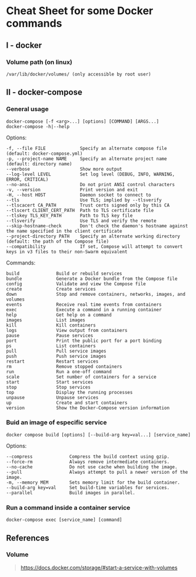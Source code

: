# Cheat Sheet for some Docker commands

## I - docker

### Volume path (on linux)

    /var/lib/docker/volumes/ (only accessible by root user)

## II - docker-compose

### General usage

    docker-compose [-f <arg>...] [options] [COMMAND] [ARGS...]
    docker-compose -h|--help

Options: 

    -f, --file FILE             Specify an alternate compose file (default: docker-compose.yml)  
    -p, --project-name NAME     Specify an alternate project name (default: directory name)  
    --verbose                   Show more output  
    --log-level LEVEL           Set log level (DEBUG, INFO, WARNING, ERROR, CRITICAL)  
    --no-ansi                   Do not print ANSI control characters  
    -v, --version               Print version and exit  
    -H, --host HOST             Daemon socket to connect to  
    --tls                       Use TLS; implied by --tlsverify  
    --tlscacert CA_PATH         Trust certs signed only by this CA  
    --tlscert CLIENT_CERT_PATH  Path to TLS certificate file  
    --tlskey TLS_KEY_PATH       Path to TLS key file  
    --tlsverify                 Use TLS and verify the remote  
    --skip-hostname-check       Don't check the daemon's hostname against the name specified in the client certificate  
    --project-directory PATH    Specify an alternate working directory (default: the path of the Compose file)  
    --compatibility             If set, Compose will attempt to convert keys in v3 files to their non-Swarm equivalent  

Commands:  

    build              Build or rebuild services  
    bundle             Generate a Docker bundle from the Compose file  
    config             Validate and view the Compose file  
    create             Create services  
    down               Stop and remove containers, networks, images, and volumes  
    events             Receive real time events from containers  
    exec               Execute a command in a running container  
    help               Get help on a command  
    images             List images  
    kill               Kill containers  
    logs               View output from containers  
    pause              Pause services  
    port               Print the public port for a port binding  
    ps                 List containers  
    pull               Pull service images  
    push               Push service images  
    restart            Restart services  
    rm                 Remove stopped containers  
    run                Run a one-off command  
    scale              Set number of containers for a service  
    start              Start services  
    stop               Stop services  
    top                Display the running processes  
    unpause            Unpause services  
    up                 Create and start containers  
    version            Show the Docker-Compose version information  

### Buid an image of especific service

    docker compose build [options] [--build-arg key=val...] [service_name]

Options:  

    --compress              Compress the build context using gzip.  
    --force-rm              Always remove intermediate containers.  
    --no-cache              Do not use cache when building the image.  
    --pull                  Always attempt to pull a newer version of the image.  
    -m, --memory MEM        Sets memory limit for the build container.  
    --build-arg key=val     Set build-time variables for services.  
    --parallel              Build images in parallel.  

### Run a command inside a container service

    docker-compose exec [service_name] [command]

## References

### Volume

> https://docs.docker.com/storage/#start-a-service-with-volumes

